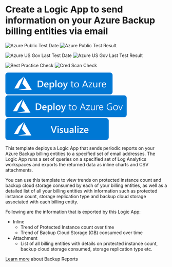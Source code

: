 # Create a Logic App to send information on your Azure Backup billing entities via email

![Azure Public Test Date](https://azurequickstartsservice.blob.core.windows.net/badges/101-backup-usage-report/PublicLastTestDate.svg)
![Azure Public Test Result](https://azurequickstartsservice.blob.core.windows.net/badges/101-backup-usage-report/PublicDeployment.svg)

![Azure US Gov Last Test Date](https://azurequickstartsservice.blob.core.windows.net/badges/101-backup-usage-report/FairfaxLastTestDate.svg)
![Azure US Gov Last Test Result](https://azurequickstartsservice.blob.core.windows.net/badges/101-backup-usage-report/FairfaxDeployment.svg)

![Best Practice Check](https://azurequickstartsservice.blob.core.windows.net/badges/101-backup-usage-report/BestPracticeResult.svg)
![Cred Scan Check](https://azurequickstartsservice.blob.core.windows.net/badges/101-backup-usage-report/CredScanResult.svg)

[![Deploy To Azure](https://raw.githubusercontent.com/Azure/azure-quickstart-templates/master/1-CONTRIBUTION-GUIDE/images/deploytoazure.svg?sanitize=true)](https://portal.azure.com/#create/Microsoft.Template/uri/https%3A%2F%2Fraw.githubusercontent.com%2FAzure%2Fazure-quickstart-templates%2Fmaster%2F101-backup-usage-report%2Fazuredeploy.json)
[![Deploy To Azure US Gov](https://raw.githubusercontent.com/Azure/azure-quickstart-templates/master/1-CONTRIBUTION-GUIDE/images/deploytoazuregov.svg?sanitize=true)](https://portal.azure.us/#create/Microsoft.Template/uri/https%3A%2F%2Fraw.githubusercontent.com%2FAzure%2Fazure-quickstart-templates%2Fmaster%2F101-backup-usage-report%2Fazuredeploy.json)
[![Visualize](https://raw.githubusercontent.com/Azure/azure-quickstart-templates/master/1-CONTRIBUTION-GUIDE/images/visualizebutton.svg?sanitize=true)](http://armviz.io/#/?load=https%3A%2F%2Fraw.githubusercontent.com%2FAzure%2Fazure-quickstart-templates%2Fmaster%2F101-backup-usage-report%2Fazuredeploy.json)

This template deploys a Logic App that sends periodic reports on your Azure Backup billing entities to a specified set of email addresses. The Logic App runs a set of queries on a specified set of Log Analytics workspaces and exports the returned data as inline charts and CSV attachments.

You can use this template to view trends on protected instance count and backup cloud storage consumed by each of your billing entities, as well as a detailed list of all your billing entities with information such as protected instance count, storage replication type and backup cloud storage associated with each billing entity.

Following are the information that is exported by this Logic App:

* Inline 
  * Trend of Protected Instance count over time 
  * Trend of Backup Cloud Storage (GB) consumed over time
* Attachment
  * List of all billing entities with details on protected instance count, backup cloud storage consumed, storage replication type etc. 

[Learn more](https://aka.ms/AzureBackupReportDoc) about Backup Reports
